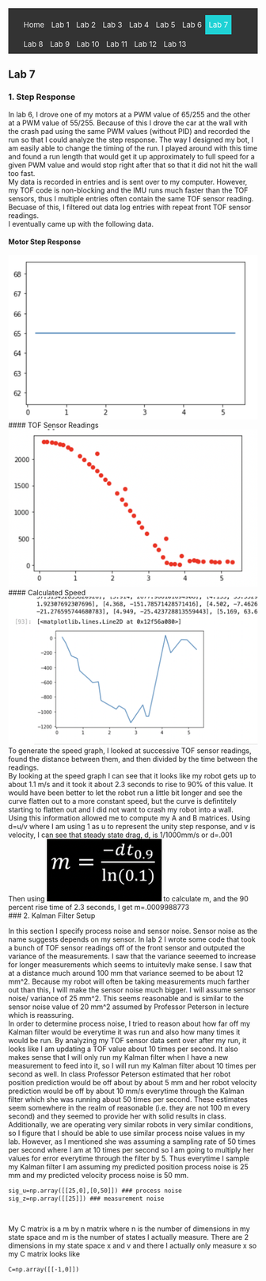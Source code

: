 <!-- # ECE 5960 -->
<style>
.topnav {
  background-color: #333;
  overflow: hidden;
}

/* Style the links inside the navigation bar */
.topnav a {
  float: left;
  color: #f2f2f2;
  text-align: center;
  padding: 10px 7px;
  text-decoration: none;
  font-size: 15px;
}

/* Change the color of links on hover */
.topnav a:hover {
  background-color: #ddd;
  color: black;
}

/* Add a color to the active/current link */
.topnav a.active {
  background-color: #1FD2D5;
  color: white;
}
</style>

<div class="topnav">
  <ul>
  <a href="/">Home</a>
  <a href="/lab1"> Lab 1 </a>
  <a href="/lab2">Lab 2</a>
  <a href="/lab3"> Lab 3</a>
  <a href="/lab4">Lab 4</a>
  <a href="/lab5">Lab 5</a>
  <a href="/lab6">Lab 6</a>
  <a class="active" href="/lab7">Lab 7</a>
  <a href="/lab8">Lab 8</a>
  <a href="/lab9">Lab 9</a>
  <a href="/lab10">Lab 10</a>
  <a href="/lab11">Lab 11</a>
  <a href="/lab12">Lab 12</a>
  <a href="/lab13">Lab 13</a>
  </ul>
</div>

## Lab 7

### 1. Step Response
In lab 6, I drove one of my motors at a PWM value of 65/255 and the other at a PWM value of 55/255. Because of this I drove the car at the wall with the crash pad using the same PWM values (without PID) and recorded the run so that I could analyze the step response. The way I designed my bot, I am easily able to change the timing of the run. I played around with this time and found a run length that would get it up approximately to full speed for a given PWM value and would stop right after that so that it did not hit the wall too fast.
<br>
My data is recorded in entries and is sent over to my computer. However, my TOF code is non-blocking and the IMU runs much faster than the TOF sensors, thus I multiple entries often contain the same TOF sensor reading. Becuase of this, I filtered out data log entries with repeat front TOF sensor readings. 
<br>
I eventually came up with the following data.
#### Motor Step Response
<img src="https://raw.githubusercontent.com/bwagner2-git/bwagner2-git.github.io/main/screenshots/lab7/motorInput.png" />
#### TOF Sensor Readings
<img src="https://raw.githubusercontent.com/bwagner2-git/bwagner2-git.github.io/main/screenshots/lab7/TOF%20step.png" />
#### Calculated Speed
<img src="https://raw.githubusercontent.com/bwagner2-git/bwagner2-git.github.io/main/screenshots/lab7/speed%20step%20response%2050%20and%2065.png" />
<br>
To generate the speed graph, I looked at successive TOF sensor readings, found the distance between them, and then divided by the time between the readings.
<br>
By looking at the speed graph I can see that it looks like my robot gets up to about 1.1 m/s and it took it about 2.3 seconds to rise to 90% of this value. It would have been better to let the robot run a little bit longer and see the curve flatten out to a more constant speed, but the curve is defintitely starting to flatten out and I did not want to crash my robot into a wall.
<br>
Using this information allowed me to compute my A and B matrices. 
Using d=u/v where I am using 1 as u to represent the unity step response, and v is velocity, I can see that steady state drag, d, is 1/1000mm/s or d=.001
<br>
Then using <img src="https://raw.githubusercontent.com/bwagner2-git/bwagner2-git.github.io/main/screenshots/lab7/Screen%20Shot%202022-03-20%20at%204.05.41%20PM.png" /> to calculate m, and the 90 percent rise time of 2.3 seconds, I get m=.0009988773
<br>
### 2. Kalman Filter Setup

In this section I specify process noise and sensor noise. Sensor noise as the name suggests depends on my sensor. In lab 2 I wrote some code that took a bunch of TOF sensor readings off of the front sensor and outputed the variance of the measurements. I saw that the variance seeemed to increase for longer measurements which seems to intuitevly make sense. I saw that at a distance much around 100 mm that variance seemed to be about 12 mm^2. Because my robot will often be taking measurements much farther out than this, I will make the sensor noise much bigger. I will assume sensor noise/ variance of 25 mm^2. This seems reasonable and is similar to the sensor noise value of 20 mm^2 assumed by Professor Peterson in lecture which is reassuring. 
<br>
In order to determine process noise, I tried to reason about how far off my Kalman filter would be everytime it was run and also how many times it would be run. By analyzing my TOF sensor data sent over after my run, it looks like I am updating a TOF value about 10 times per second. It also makes sense that I will only run my Kalman filter when I have a new measurement to feed into it, so I will run my Kalman filter about 10 times per second as well. In class Professor Peterson estimated that her robot position prediction would be off about by about 5 mm and her robot velocity prediction would be off by about 10 mm/s everytime through the Kalman filter which she was running about 50 times per second. These estimates seem somewhere in the realm of reasonable (i.e. they are not 100 m every second) and they seemed to provide her with solid results in class. Additionally, we are operating very similar robots in very similar conditions, so I figure that I should be able to use similar process noise values in my lab. However, as I mentioned she was assuming a sampling rate of 50 times per second where I am at 10 times per second so I am going to multiply her values for error everytime through the filter by 5. Thus everytime I sample my Kalman filter I am assuming my predicted position process noise is 25 mm and my predicted velocity process noise is 50 mm. 
```
sig_u=np.array([[25,0],[0,50]]) ### process noise
sig_z=np.array([[25]]) ### measurement noise
```
<br>


My C matrix is a m by n matrix where n is the number of dimensions in my state space and m is the number of states I actually measure. There are 2 dimensions in my state space x and v and there I actually only measure x so my C matrix looks like
```
C=np.array([[-1,0]])
```
